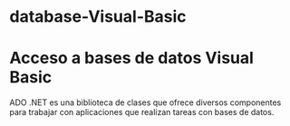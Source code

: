 # database-Visual-Basic
<h1>Acceso a bases de datos Visual Basic</h1>
<p>ADO .NET es una biblioteca de clases que ofrece diversos componentes para trabajar con aplicaciones que realizan tareas con bases de datos.</p>

